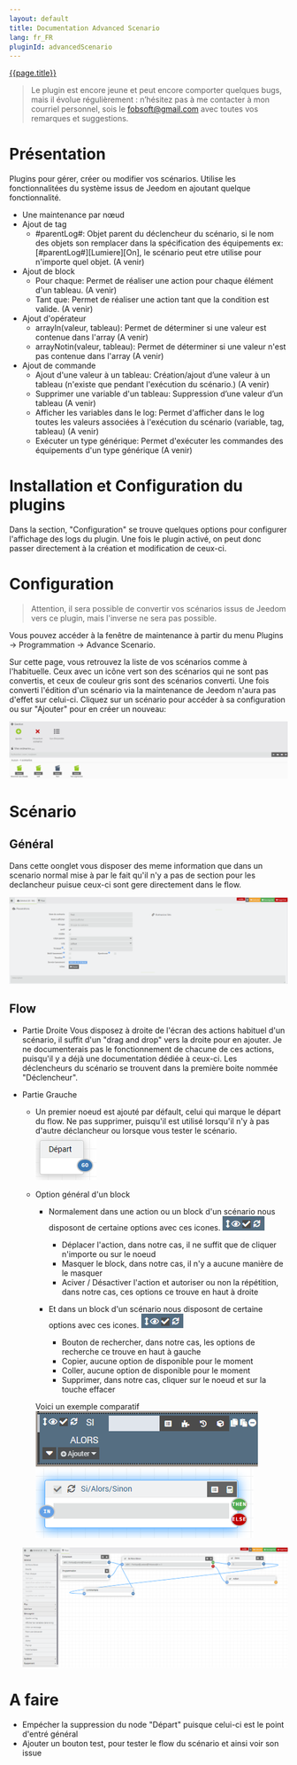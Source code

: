 ```yaml
---
layout: default
title: Documentation Advanced Scenario
lang: fr_FR
pluginId: advancedScenario
---
```


<div id="title">
<a href="../../../{{site.baseurl}}/{{page.pluginId}}/{{page.lang}}">{{page.title}}</a>
</div>

> Le plugin est encore jeune et peut encore comporter quelques bugs, mais il évolue régulièrement : n’hésitez pas à me contacter à mon courriel personnel, sois le fobsoft@gmail.com avec toutes vos remarques et suggestions.

# Présentation
Plugins pour gérer, créer ou modifier vos scénarios. Utilise les fonctionnalitées du système issus de Jeedom en ajoutant quelque fonctionnalité.
* Une maintenance par nœud
* Ajout de tag
  * #parentLog#: Objet parent du déclencheur du scénario, si le nom des objets son remplacer dans la spécification des équipements ex: [#parentLog#][Lumiere][On], le scénario peut etre utilise pour n'importe quel objet. (A venir)
* Ajout de block
  * Pour chaque: Permet de réaliser une action pour chaque élément d'un tableau. (A venir)
  * Tant que: Permet de réaliser une action tant que la condition est valide. (A venir)
* Ajout d'opérateur
  * arrayIn(valeur, tableau): Permet de déterminer si une valeur est contenue dans l'array (A venir)
  * arrayNotin(valeur, tableau): Permet de déterminer si une valeur n'est pas contenue dans l'array (A venir)
* Ajout de commande
  * Ajout d'une valeur à un tableau: Création/ajout d’une valeur à un tableau (n'existe que pendant l'exécution du scénario.) (A venir)
  * Supprimer une variable d'un tableau: Suppression d’une valeur d’un tableau (A venir)
  * Afficher les variables dans le log: Permet d'afficher dans le log toutes les valeurs associées à l'exécution du scénario (variable, tag, tableau) (A venir)
  * Exécuter un type générique: Permet d'exécuter les commandes des équipements d'un type générique (A venir)

# Installation et Configuration du plugins
Dans la section, "Configuration" se trouve quelques options pour configurer l'affichage des logs du plugin.
Une fois le plugin activé, on peut donc passer directement à la création et modification de ceux-ci.

# Configuration
> Attention, il sera possible de convertir vos scénarios issus de Jeedom vers ce plugin, mais l'inverse ne sera pas possible.

Vous pouvez accéder à la fenêtre de maintenance à partir du menu Plugins → Programmation → Advance Scenario.

Sur cette page, vous retrouvez la liste de vos scénarios comme à l'habituelle. Ceux avec un icône vert son des scénarios qui ne sont pas convertis, et ceux de couleur gris sont des scénarios converti.
Une fois converti l'édition d'un scénario via la maintenance de Jeedom n'aura pas d'effet sur celui-ci.
Cliquez sur un scénario pour accéder à sa configuration ou sur "Ajouter" pour en créer un nouveau:

![Config1](../images/Config1.png)

# Scénario

## Général
Dans cette oonglet vous disposer des meme information que dans un scenario normal mise à par le fait qu'il n'y a pas de section pour les declancheur puisue ceux-ci sont gere directement dans le flow.

![Config2](../images/Config2.png)

## Flow
* Partie Droite
  Vous disposez à droite de l'écran des actions habituel d'un scénario, il suffit d'un "drag and drop" vers la droite pour en ajouter. Je ne documenterais pas le fonctionnement de chacune de ces actions, puisqu'il y a déjà une documentation dédiée à ceux-ci.
  Les déclencheurs du scénario se trouvent dans la première boite nommée "Déclencheur".

* Partie Grauche
  * Un premier noeud est ajouté par défault, celui qui marque le départ du flow. Ne pas supprimer, puisqu'il est utilisé lorsqu'il n'y à pas d'autre déclancheur ou lorsque vous tester le scénario.
    ![NoeudDepart](../images/NoeudDepart.png)
  * Option général d'un block
    * Normalement dans une action ou un block d'un scénario nous disposont de certaine options avec ces icones.
      ![NoeudOption1](../images/NoeudOption1.png)
      
      * Déplacer l'action, dans notre cas, il ne suffit que de cliquer n'importe ou sur le noeud
      * Masquer le block, dans notre cas, il n'y a aucune manière de le masquer
      * Aciver / Désactiver l'action et autoriser ou non la répétition, dans notre cas, ces options ce trouve en haut à droite
    * Et dans un block d'un scénario nous disposont de certaine options avec ces icones.
      ![NoeudOption1](../images/NoeudOption1.png)
      
      * Bouton de rechercher, dans notre cas, les options de recherche ce trouve en haut à gauche
      * Copier, aucune option de disponible pour le moment
      * Coller, aucune option de disponible pour le moment
      * Supprimer, dans notre cas, cliquer sur le noeud et sur la touche effacer
      
    Voici un exemple comparatif
    ![NoeudSiAvant](../images/NoeudSiAvant.png)![NoeudSiApres](../images/NoeudSiApres.png)


  ![Flow1](../images/Flow1.png)

# A faire
* Empécher la suppression du node "Départ" puisque celui-ci est le point d'entré général
* Ajouter un bouton test, pour tester le flow du scénario et ainsi voir son issue

